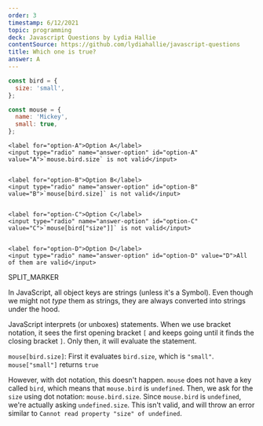 ```yaml
---
order: 3
timestamp: 6/12/2021
topic: programming
deck: Javascript Questions by Lydia Hallie
contentSource: https://github.com/lydiahallie/javascript-questions
title: Which one is true?
answer: A
---
```


  

```javascript
const bird = {
  size: 'small',
};

const mouse = {
  name: 'Mickey',
  small: true,
};
```


    <label for="option-A">Option A</label>
    <input type="radio" name="answer-option" id="option-A" value="A">`mouse.bird.size` is not valid</input>
    

    <label for="option-B">Option B</label>
    <input type="radio" name="answer-option" id="option-B" value="B">`mouse[bird.size]` is not valid</input>
    

    <label for="option-C">Option C</label>
    <input type="radio" name="answer-option" id="option-C" value="C">`mouse[bird["size"]]` is not valid</input>
    

    <label for="option-D">Option D</label>
    <input type="radio" name="answer-option" id="option-D" value="D">All of them are valid</input>
    




SPLIT_MARKER

In JavaScript, all object keys are strings (unless it's a Symbol). Even though we might not _type_ them as strings, they are always converted into strings under the hood.

JavaScript interprets (or unboxes) statements. When we use bracket notation, it sees the first opening bracket `[` and keeps going until it finds the closing bracket `]`. Only then, it will evaluate the statement.

`mouse[bird.size]`: First it evaluates `bird.size`, which is `"small"`. `mouse["small"]` returns `true`

However, with dot notation, this doesn't happen. `mouse` does not have a key called `bird`, which means that `mouse.bird` is `undefined`. Then, we ask for the `size` using dot notation: `mouse.bird.size`. Since `mouse.bird` is `undefined`, we're actually asking `undefined.size`. This isn't valid, and will throw an error similar to `Cannot read property "size" of undefined`.



